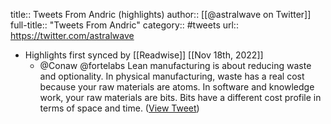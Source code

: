 title:: Tweets From Andric (highlights)
author:: [[@astralwave on Twitter]]
full-title:: "Tweets From Andric"
category:: #tweets
url:: https://twitter.com/astralwave

- Highlights first synced by [[Readwise]] [[Nov 18th, 2022]]
	- @Conaw @fortelabs Lean manufacturing is about reducing waste and optionality. In physical manufacturing, waste has a real cost because your raw materials are atoms. In software and knowledge work, your raw materials are bits. Bits have a different cost profile in terms of space and time. ([View Tweet](https://twitter.com/astralwave/status/1393207193835642882))